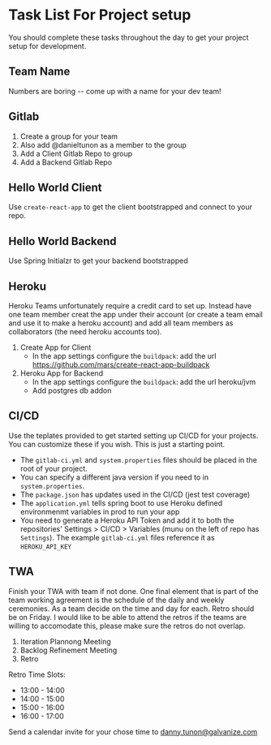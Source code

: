# Task List For Project setup

You should complete these tasks throughout the day to get your project setup for development.

## Team Name
Numbers are boring -- come up with a name for your dev team!

## Gitlab
1. Create a group for your team
1. Also add @danieltunon as a member to the group
1. Add a Client Gitlab Repo to group
1. Add a Backend Gitlab Repo

## Hello World Client
Use `create-react-app` to get the client bootstrapped and connect to your repo.

## Hello World Backend
Use Spring Initialzr to get your backend bootstrapped


## Heroku
Heroku Teams unfortunately require a credit card to set up. Instead have one team member creat the app under their account (or create a team email and use it to make a heroku account) and add all team members as collaborators (the need heroku accounts too).
1. Create App for Client
    * In the app settings configure the `buildpack`: add the url  https://github.com/mars/create-react-app-buildpack
1. Heroku App for Backend
    * In the app settings configure the `buildpack`: add the url heroku/jvm
    * Add postgres db addon

## CI/CD
Use the teplates provided to get started setting up CI/CD for your projects. You can customize these if you wish. This is just a starting point. 
* The `gitlab-ci.yml` and `system.properties` files should be placed in the root of your project. 
* You can specify a different java version if you need to in `system.properties`.
* The `package.json` has updates used in the CI/CD (jest test coverage)
* The `application.yml` tells spring boot to use Heroku defined environmenmt variables  in prod to run your app
* You need to generate a Heroku API Token and add it to both the repositories' Settings > CI/CD > Variables (munu on the left of repo has `Settings`). The example `gitlab-ci.yml` files reference it as `HEROKU_API_KEY`

## TWA
Finish your TWA with team if not done. One final element that is part of the team working agreement is the schedule of the daily and weekly ceremonies. As a team decide on the time and day for each. Retro should be on Friday. I would like to be able to attend the retros if the teams are willing to accomodate this, please make sure the retros do not overlap.
1. Iteration Plannong Meeting
1. Backlog Refinement Meeting
1. Retro

Retro Time Slots:

 - 13:00 - 14:00
 - 14:00 - 15:00
 - 15:00 - 16:00
 - 16:00 - 17:00

Send a calendar invite for your chose time to danny.tunon@galvanize.com
